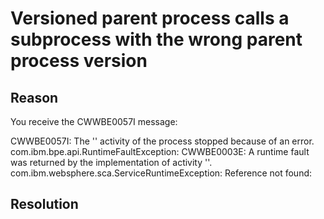<!-- image -->

# Versioned parent process calls a subprocess with the wrong parent process version

## Reason

You receive the CWWBE0057I message:

CWWBE0057I: The '<invoke activiy name>' activity of the <process instance id>
process stopped because of an error. com.ibm.bpe.api.RuntimeFaultException: CWWBE0003E: A runtime
fault was returned by the implementation of activity '<invoke activiy name>'.
com.ibm.websphere.sca.ServiceRuntimeException: Reference not found: <reference partner
name>

## Resolution